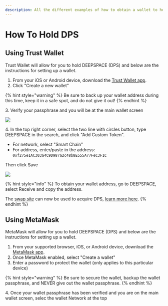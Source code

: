 ```yaml
---
description: All the different examples of how to obtain a wallet to hold DEEPSPACE - $DPS
---
```

# How To Hold DPS

## Using Trust Wallet

Trust Wallet will allow for you to hold DEEPSPACE (DPS) and below are the instructions for setting up a wallet.

1. From your iOS or Android device, download the [Trust Wallet app](https://trustwallet.com/download-page).
2. Click "Create a new wallet"

{% hint style="warning" %}
Be sure to back up your wallet address during this time, keep it in a safe spot, and do not give it out!
{% endhint %}

3\. Verify your passphrase and you will be at the main wallet screen

![](../.gitbook/assets/IMG\_10682.png)

4\. In the top right corner, select the two line with circles button, type DEEPSPACE in the search, and click "Add Custom Token".

* For network, select "Smart Chain"
* For address, enter/paste in the address: `0xf275e1AC303a4C9D987a2c48b8E555A77FeC3F1C`

Then click Save

![](../.gitbook/assets/IMG\_1069.PNG)

{% hint style="info" %}
To obtain your wallet address, go to DEEPSPACE, select Receive and copy the address.

The [swap site](https://dps.fyi/swap) can now be used to acquire DPS, [learn more here](how-to-buy-dps.md).
{% endhint %}



## Using MetaMask

MetaMask will allow for you to hold DEEPSPACE (DPS) and below are the instructions for setting up a wallet.

1. From your supported browser, iOS, or Android device, download the [MetaMask app](https://metamask.io/download).
2. Once MetaMask enabled, select "Create a wallet"
3. Enter a password to protect the wallet (only applies to this particular device)

{% hint style="warning" %}
Be sure to secure the wallet, backup the wallet passphrase, and NEVER give out the wallet passphrase.
{% endhint %}

4\. Once your wallet passphrase has been verified and you are on the main wallet screen, selec the wallet Network at the top
